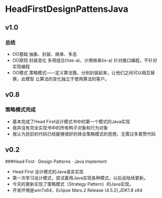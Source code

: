 # HeadFirstDesignPattensJava

## v1.0
### 总结
- OO基础
抽象、封装、继承、多态
- OO原则
封装变化
多用组合(has-a)，少用继承(is-a)
针对接口编程，不针对实现编程
- OO模式
策略模式——定义算法簇，分别封装起来，让他们之间可以相互替换，此模型
让算法的变化独立于使用算法的客户。


## v0.8
### 策略模式完成
- 基本完成了Head First设计模式书中的第一个模式的Java实现
- 我并没有完全实现书中的所有鸭子对象和行为对象
- 我认为目前的代码已经能够很好的体会策略模式的思想，无需过多累赘代码


## v0.2
###Head First · Design Patterns · Java Implement
- Head First 设计模式的Java语言实现 
- 第一次学习设计模式，尝试着用Java实现各种模式，以后会陆续更新。 
- 今天的更新实现了策略模式（Strategy Pattern）的Java实现。 
- 开发环境是win7x64，Eclipse Mars.2 Release (4.5.2),JDK1.8 x64
